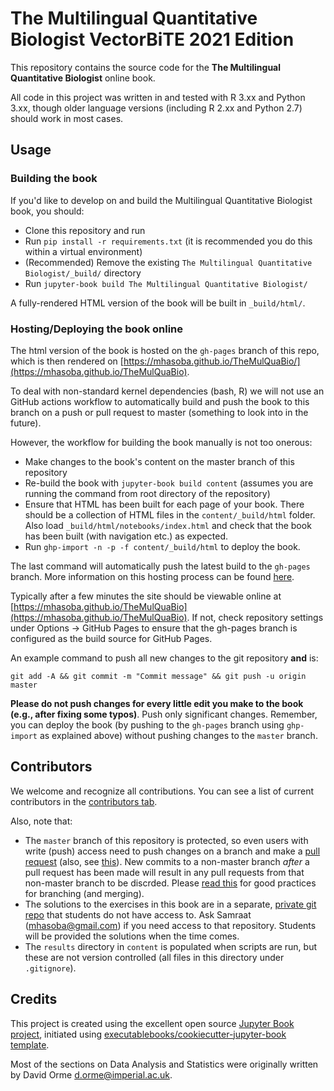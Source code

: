 # The Multilingual Quantitative Biologist VectorBiTE 2021 Edition

This repository contains the source code for the **The Multilingual Quantitative Biologist** online book.

All code in this project was written in and tested with R 3.xx and Python 3.xx, though older language versions (including R 2.xx and Python 2.7) should work in most cases.

## Usage

### Building the book

If you'd like to develop on and build the Multilingual Quantitative Biologist book, you should:

- Clone this repository and run
- Run `pip install -r requirements.txt` (it is recommended you do this within a virtual environment)
- (Recommended) Remove the existing `The Multilingual Quantitative Biologist/_build/` directory
- Run `jupyter-book build The Multilingual Quantitative Biologist/`

A fully-rendered HTML version of the book will be built in `_build/html/`.

### Hosting/Deploying the book online

The html version of the book is hosted on the `gh-pages` branch of this repo, which is then rendered on [https://mhasoba.github.io/TheMulQuaBio/](https://mhasoba.github.io/TheMulQuaBio). 

To deal with non-standard kernel dependencies (bash, R) we will not use an GitHub actions workflow to automatically build and push the book to this branch on a push or pull request to master (something to look into in the future).

However, the workflow for building the book manually is not too onerous:

- Make changes to the book's content on the master branch of this repository
- Re-build the book with `jupyter-book build content` (assumes you are running the command from root directory of the repository)
- Ensure that HTML has been built for each page of your book. There should be a collection of HTML files in the `content/_build/html` folder. Also load `_build/html/notebooks/index.html` and check that the book has been built (with navigation etc.) as expected. 
- Run `ghp-import -n -p -f content/_build/html` to deploy the book.
 
The last command will automatically push the latest build to the `gh-pages` branch. More information on this hosting process can be found [here](https://jupyterbook.org/publish/gh-pages.html#manually-host-your-book-with-github-pages).

Typically after a few minutes the site should be viewable online at [https://mhasoba.github.io/TheMulQuaBio](https://mhasoba.github.io/TheMulQuaBio). If not, check repository settings under Options -> GitHub Pages to ensure that the gh-pages branch is configured as the build source for GitHub Pages.

An example command  to push all new changes to the git repository **and** is:

`git add -A && git commit -m "Commit message" && git push -u origin master`

**Please do not push changes for every little edit you make to the book (e.g., after fixing some typos)**. Push only significant changes. Remember, you can deploy the book (by pushing to the `gh-pages` branch using `ghp-import` as explained above) without pushing changes to the `master` branch. 

## Contributors

We welcome and recognize all contributions. You can see a list of current contributors in the [contributors tab](https://github.com/mhasoba/TheMulQuaBio/graphs/contributors). 

Also, note that:

* The `master` branch of this repository is protected, so even users with write (push) access need to push changes on a branch and make a [pull request](https://docs.github.com/en/free-pro-team@latest/github/collaborating-with-issues-and-pull-requests/about-pull-requests) (also, see [this](https://docs.github.com/en/free-pro-team@latest/github/collaborating-with-issues-and-pull-requests/creating-a-pull-request)). New commits to a non-master branch *after* a pull request has been made will result in any pull requests from that non-master branch to be discrded. Please [read this](https://gist.github.com/digitaljhelms/4287848) for good practices for branching (and merging).     
* The solutions to the exercises in this book are in a separate, [private git repo](https://bitbucket.org/mhasoba/themulquabio_sols) that students do not have access to. Ask Samraat (mhasoba@gmail.com) if you need access to that repository. Students will be provided the solutions when the time comes.
* The `results` directory in `content` is populated when scripts are run, but these are not version controlled (all files in this directory under `.gitignore`).

## Credits

This project is created using the excellent open source [Jupyter Book project](https://jupyterbook.org/), initiated using [executablebooks/cookiecutter-jupyter-book template](https://github.com/executablebooks/cookiecutter-jupyter-book).

Most of the sections on Data Analysis and Statistics were originally written by David Orme <d.orme@imperial.ac.uk>.

